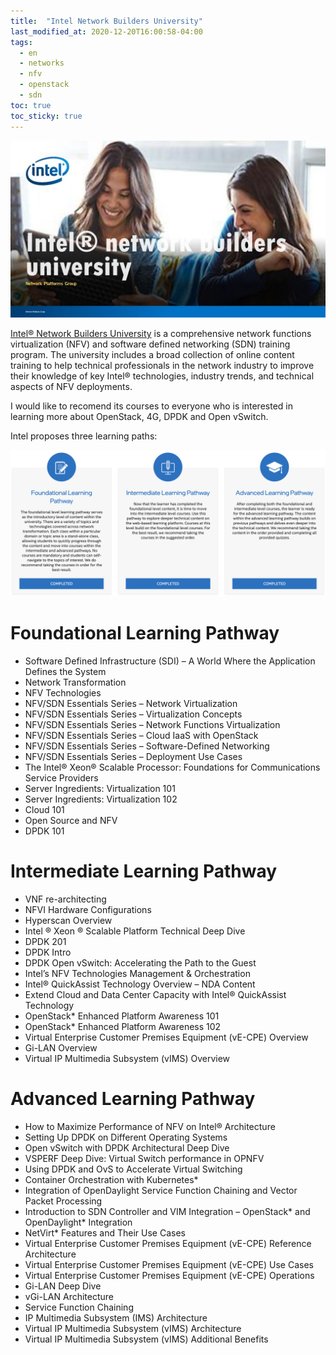 ```yaml
---
title:  "Intel Network Builders University"
last_modified_at: 2020-12-20T16:00:58-04:00
tags:
  - en
  - networks
  - nfv
  - openstack
  - sdn
toc: true
toc_sticky: true
---
```


[![](/assets/images/posts/2020-12-20-intel-network-builders/logo.jpg)](https://networkbuilders.intel.com/university)

[Intel® Network Builders University](https://networkbuilders.intel.com/university) is a comprehensive network functions virtualization (NFV) and software defined networking (SDN) training program. The university includes a broad collection of online content training to help technical professionals in the network industry to improve their knowledge of key Intel® technologies, industry trends, and technical aspects of NFV deployments.

I would like to recomend its courses to everyone who is interested in learning more about OpenStack, 4G, DPDK and Open vSwitch.

Intel proposes three learning paths:

![](/assets/images/posts/2020-12-20-intel-network-builders/paths.png)

# Foundational Learning Pathway
- Software Defined Infrastructure (SDI) – A World Where the Application Defines the System
- Network Transformation
- NFV Technologies
- NFV/SDN Essentials Series – Network Virtualization
- NFV/SDN Essentials Series – Virtualization Concepts
- NFV/SDN Essentials Series – Network Functions Virtualization
- NFV/SDN Essentials Series – Cloud IaaS with OpenStack
- NFV/SDN Essentials Series – Software-Defined Networking
- NFV/SDN Essentials Series – Deployment Use Cases
- The Intel® Xeon® Scalable Processor: Foundations for Communications Service Providers
- Server Ingredients: Virtualization 101
- Server Ingredients: Virtualization 102
- Cloud 101
- Open Source and NFV
- DPDK 101

# Intermediate Learning Pathway
- VNF re-architecting
- NFVI Hardware Configurations
- Hyperscan Overview
- Intel ® Xeon ® Scalable Platform Technical Deep Dive
- DPDK 201
- DPDK Intro
- DPDK Open vSwitch: Accelerating the Path to the Guest
- Intel’s NFV Technologies Management & Orchestration
- Intel® QuickAssist Technology Overview – NDA Content
- Extend Cloud and Data Center Capacity with Intel® QuickAssist Technology
- OpenStack* Enhanced Platform Awareness 101
- OpenStack* Enhanced Platform Awareness 102
- Virtual Enterprise Customer Premises Equipment (vE-CPE) Overview
- Gi-LAN Overview
- Virtual IP Multimedia Subsystem (vIMS) Overview

# Advanced Learning Pathway
- How to Maximize Performance of NFV on Intel® Architecture
- Setting Up DPDK on Different Operating Systems
- Open vSwitch with DPDK Architectural Deep Dive
- VSPERF Deep Dive: Virtual Switch performance in OPNFV
- Using DPDK and OvS to Accelerate Virtual Switching
- Container Orchestration with Kubernetes*
- Integration of OpenDaylight Service Function Chaining and Vector Packet Processing
- Introduction to SDN Controller and VIM Integration – OpenStack* and OpenDaylight* Integration
- NetVirt* Features and Their Use Cases
- Virtual Enterprise Customer Premises Equipment (vE-CPE) Reference Architecture
- Virtual Enterprise Customer Premises Equipment (vE-CPE) Use Cases
- Virtual Enterprise Customer Premises Equipment (vE-CPE) Operations
- Gi-LAN Deep Dive
- vGi-LAN Architecture
- Service Function Chaining
- IP Multimedia Subsystem (IMS) Architecture
- Virtual IP Multimedia Subsystem (vIMS) Architecture
- Virtual IP Multimedia Subsystem (vIMS) Additional Benefits


